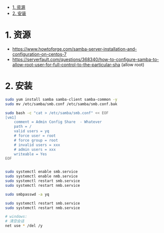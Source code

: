 


<!-- TOC -->

- [1. 资源](#1-资源)
- [2. 安装](#2-安装)

<!-- /TOC -->

# 1. 资源
* https://www.howtoforge.com/samba-server-installation-and-configuration-on-centos-7
* https://serverfault.com/questions/368340/how-to-configure-samba-to-allow-root-user-for-full-control-to-the-particular-sha (allow root)

# 2. 安装

```bash
sudo yum install samba samba-client samba-common -y
sudo mv /etc/samba/smb.conf /etc/samba/smb.conf.bak

sudo bash -c "cat > /etc/samba/smb.conf" << EOF
[vm1]
    comment = Admin Config Share  - Whatever
    path = /
    valid users = yq
    # force user = root
    # force group = root
    # invalid users = xxx
    # admin users = xxx
    writeable = Yes
EOF


sudo systemctl enable smb.service
sudo systemctl enable nmb.service
sudo systemctl restart smb.service
sudo systemctl restart nmb.service

sudo smbpasswd -a yq

sudo systemctl restart smb.service
sudo systemctl restart nmb.service

# windows:
# 清空会话
net use * /del /y
```
